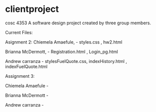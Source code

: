 # clientproject
cosc 4353
A software design project created by three group members.

Current Files:

Asignment 2:
Chiemela Amaefule, - styles.css , hw2.html

Brianna McDermott, - Registration.html , Login_pg.html

Andrew carranza  - stylesFuelQuote.css, indexHistory.html , indexFuelQuote.html


Assignment 3:

Chiemela Amaefule - 

Brianna McDermott -

Andrew carranza - 
